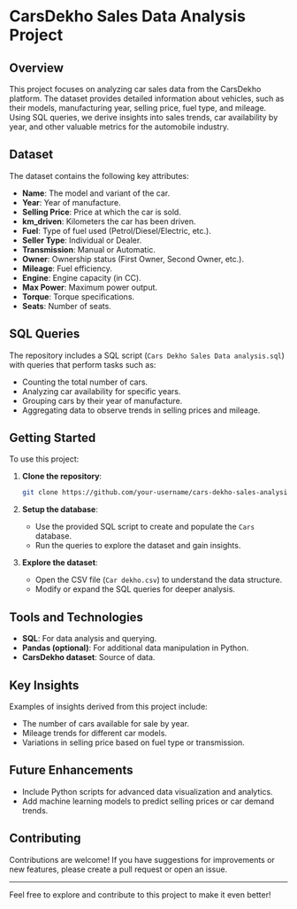 # CarsDekho Sales Data Analysis Project

## Overview
This project focuses on analyzing car sales data from the CarsDekho platform. The dataset provides detailed information about vehicles, such as their models, manufacturing year, selling price, fuel type, and mileage. Using SQL queries, we derive insights into sales trends, car availability by year, and other valuable metrics for the automobile industry.

## Dataset
The dataset contains the following key attributes:

- **Name**: The model and variant of the car.
- **Year**: Year of manufacture.
- **Selling Price**: Price at which the car is sold.
- **km_driven**: Kilometers the car has been driven.
- **Fuel**: Type of fuel used (Petrol/Diesel/Electric, etc.).
- **Seller Type**: Individual or Dealer.
- **Transmission**: Manual or Automatic.
- **Owner**: Ownership status (First Owner, Second Owner, etc.).
- **Mileage**: Fuel efficiency.
- **Engine**: Engine capacity (in CC).
- **Max Power**: Maximum power output.
- **Torque**: Torque specifications.
- **Seats**: Number of seats.

## SQL Queries
The repository includes a SQL script (`Cars Dekho Sales Data analysis.sql`) with queries that perform tasks such as:

- Counting the total number of cars.
- Analyzing car availability for specific years.
- Grouping cars by their year of manufacture.
- Aggregating data to observe trends in selling prices and mileage.

## Getting Started
To use this project:

1. **Clone the repository**:
   ```bash
   git clone https://github.com/your-username/cars-dekho-sales-analysis.git
   ```

2. **Setup the database**:
   - Use the provided SQL script to create and populate the `Cars` database.
   - Run the queries to explore the dataset and gain insights.

3. **Explore the dataset**:
   - Open the CSV file (`Car dekho.csv`) to understand the data structure.
   - Modify or expand the SQL queries for deeper analysis.

## Tools and Technologies
- **SQL**: For data analysis and querying.
- **Pandas (optional)**: For additional data manipulation in Python.
- **CarsDekho dataset**: Source of data.

## Key Insights
Examples of insights derived from this project include:

- The number of cars available for sale by year.
- Mileage trends for different car models.
- Variations in selling price based on fuel type or transmission.

## Future Enhancements
- Include Python scripts for advanced data visualization and analytics.
- Add machine learning models to predict selling prices or car demand trends.

## Contributing
Contributions are welcome! If you have suggestions for improvements or new features, please create a pull request or open an issue.

---
Feel free to explore and contribute to this project to make it even better!
